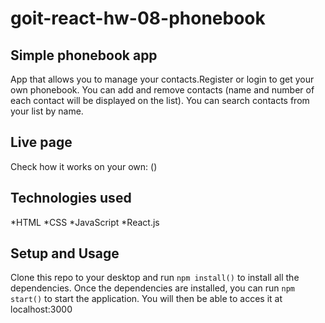 # goit-react-hw-08-phonebook

## Simple phonebook app

App that allows you to manage your contacts.Register or login to get your own
phonebook. You can add and remove contacts (name and number of each contact will
be displayed on the list). You can search contacts from your list by name.

## Live page

Check how it works on your own: ()

## Technologies used

*HTML *CSS *JavaScript *React.js

## Setup and Usage

Clone this repo to your desktop and run `npm install()` to install all the
dependencies. Once the dependencies are installed, you can run `npm start()` to
start the application. You will then be able to acces it at localhost:3000
